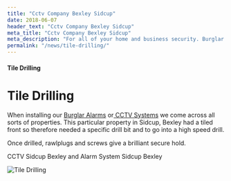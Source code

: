 ```yaml
---
title: "Cctv Company Bexley Sidcup"
date: 2018-06-07
header_text: "Cctv Company Bexley Sidcup"
meta_title: "Cctv Company Bexley Sidcup"
meta_description: "For all of your home and business security. Burglar Alarm Servicing, Burglar Alarm Installation, Alarm Battery and CCTV Sidcup. Call 020 8302 4065 or email us."
permalink: "/news/tile-drilling/"
---
```


#### Tile Drilling

# Tile Drilling

When installing our [Burglar Alarms](/categories/burglar-alarms.php) or[ CCTV Systems](/categories/cctv.php) we come across all sorts of properties. This particular property in Sidcup, Bexley had a tiled front so therefore needed a specific drill bit and to go into a high speed drill.

Once drilled, rawlplugs and screws give a brilliant secure hold.

CCTV Sidcup Bexley and Alarm System Sidcup Bexley

![Tile Drilling](https://res.cloudinary.com/kbs/image/upload/gu7vbqulngp8urrnu9zm.jpg)